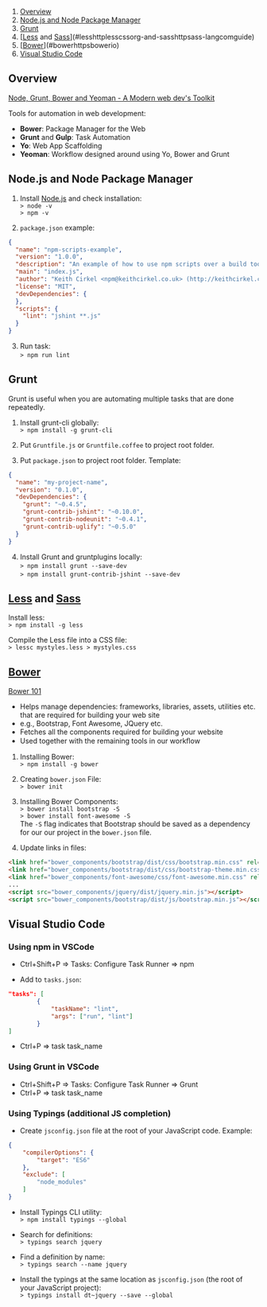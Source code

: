 <!-- TOC depthTo:2 orderedList:true -->

1. [Overview](#overview)
2. [Node.js and Node Package Manager](#nodejs-and-node-package-manager)
3. [Grunt](#grunt)
4. [[Less](http://lesscss.org) and [Sass](http://sass-lang.com/guide)](#lesshttplesscssorg-and-sasshttpsass-langcomguide)
5. [[Bower](https://bower.io)](#bowerhttpsbowerio)
6. [Visual Studio Code](#visual-studio-code)

<!-- /TOC -->

## Overview

[Node, Grunt, Bower and Yeoman - A Modern web dev's Toolkit](http://juristr.com/blog/2014/08/node-grunt-yeoman-bower)

Tools for automation in web development:
- **Bower**: Package Manager for the Web
- **Grunt** and **Gulp**: Task Automation
- **Yo**: Web App Scaffolding
- **Yeoman**: Workflow designed around using Yo, Bower and Grunt


## Node.js and Node Package Manager

1. Install [Node.js](https://nodejs.org) and check installation:  
`> node -v`  
`> npm -v`

2. `package.json` example:

``` json
{
  "name": "npm-scripts-example",
  "version": "1.0.0",
  "description": "An example of how to use npm scripts over a build tool like Grunt or Gulp",
  "main": "index.js",
  "author": "Keith Cirkel <npm@keithcirkel.co.uk> (http://keithcirkel.co.uk/)",
  "license": "MIT",
  "devDependencies": {
  },
  "scripts": {
    "lint": "jshint **.js"
  }
}
```

3. Run task:  
`> npm run lint`


## Grunt

Grunt is useful when you are automating multiple tasks that are done repeatedly.

1. Install grunt-cli globally:  
`> npm install -g grunt-cli`

2. Put `Gruntfile.js` or `Gruntfile.coffee` to project root folder.

3. Put `package.json` to project root folder. Template:

``` json
{
  "name": "my-project-name",
  "version": "0.1.0",
  "devDependencies": {
    "grunt": "~0.4.5",
    "grunt-contrib-jshint": "~0.10.0",
    "grunt-contrib-nodeunit": "~0.4.1",
    "grunt-contrib-uglify": "~0.5.0"
  }
}
```

4. Install Grunt and gruntplugins locally:  
`> npm install grunt --save-dev`  
`> npm install grunt-contrib-jshint --save-dev`


## [Less](http://lesscss.org) and [Sass](http://sass-lang.com/guide)

Install less:  
`> npm install -g less`

Compile the Less file into a CSS file:  
`> lessc mystyles.less > mystyles.css`


## [Bower](https://bower.io)

[Bower 101](https://medium.com/@ZaidHanania/bower-101-c0b57322df8#.yzfz1dmas)

- Helps manage dependencies: frameworks, libraries, assets, utilities etc. that are required for building your web site
- e.g., Bootstrap, Font Awesome, JQuery etc.
- Fetches all the components required for building your website
- Used together with the remaining tools in our workﬂow

1. Installing Bower:  
`> npm install -g bower`

2. Creating `bower.json` File:  
`> bower init`

3. Installing Bower Components:  
`> bower install bootstrap -S`  
`> bower install font-awesome -S`  
The `-S` flag indicates that Bootstrap should be saved as a dependency for our our project in the `bower.json` file.

4. Update links in files:

``` html
<link href="bower_components/bootstrap/dist/css/bootstrap.min.css" rel="stylesheet">
<link href="bower_components/bootstrap/dist/css/bootstrap-theme.min.css" rel="stylesheet">
<link href="bower_components/font-awesome/css/font-awesome.min.css" rel="stylesheet">
...
<script src="bower_components/jquery/dist/jquery.min.js"></script>
<script src="bower_components/bootstrap/dist/js/bootstrap.min.js"></script>
```


## Visual Studio Code

### Using npm in VSCode

- Ctrl+Shift+P => Tasks: Configure Task Runner => npm

- Add to `tasks.json`:

``` json
"tasks": [
		{
			"taskName": "lint",
			"args": ["run", "lint"]
		}
]
```

- Ctrl+P => task task_name

### Using Grunt in VSCode

- Ctrl+Shift+P => Tasks: Configure Task Runner => Grunt
- Ctrl+P => task task_name

### Using Typings (additional JS completion)

- Create `jsconfig.json` file at the root of your JavaScript code. Example:

``` json
{
    "compilerOptions": {
        "target": "ES6"
    },
    "exclude": [
        "node_modules"
    ]
}
```

- Install Typings CLI utility:  
`> npm install typings --global`

- Search for definitions:  
`> typings search jquery`

- Find a definition by name:  
`> typings search --name jquery`

- Install the typings at the same location as `jsconfig.json` (the root of your JavaScript project):  
`> typings install dt~jquery --save --global`